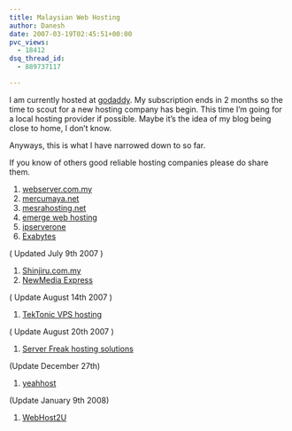 ```yaml
---
title: Malaysian Web Hosting
author: Danesh
date: 2007-03-19T02:45:51+00:00
pvc_views:
  - 18412
dsq_thread_id:
  - 889737117

---
```

I am currently hosted at [godaddy][1]. My subscription ends in 2 months so the time to scout for a new hosting company has begin. This time I&#8217;m going for a local hosting provider if possible. Maybe it&#8217;s the idea of my blog being close to home, I don&#8217;t know.

Anyways, this is what I have narrowed down to so far.

If you know of others good reliable hosting companies please do share them.

  1. [webserver.com.my][2]
  2. [mercumaya.net][3]
  3. [mesrahosting.net][4]
  4. [emerge web hosting][5]
  5. [ipserverone][6]
  6. [Exabytes][7]

( Updated July 9th 2007 )

  1. [Shinjiru.com.my][8]
  2. [NewMedia Express][8]

( Update August 14th 2007 )

  1. [TekTonic VPS hosting][9]

( Update August 20th 2007 )

  1. [Server Freak hosting solutions][10]

(Update December 27th)

  1. [yeahhost][11]

(Update January 9th 2008)

  1. [WebHost2U][12]

 [1]: http://www.godaddy.com
 [2]: http://www.webserver.com.my/
 [3]: http://mercumaya.net/
 [4]: http://www.mesrahosting.net/
 [5]: http://www.webhosting.com.my/
 [6]: http://ipserverone.com/
 [7]: http://www.exabytes.com.my/
 [8]: http://www.newmediaexpress.com
 [9]: http://www.tektonic.net/index.html
 [10]: http://www.sf.com.my/index.html
 [11]: http://www.yeahhost.com.my/
 [12]: http://webhost2u.com.my/
